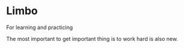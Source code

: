 # Limbo
For learning and practicing 

The most important to get important thing is to work hard is also new. 
